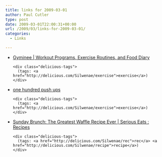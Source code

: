 ```yaml
---
title: links for 2009-03-01
author: Paul Cutler
type: post
date: 2009-03-01T22:00:31+00:00
url: /2009/03/links-for-2009-03-01/
categories:
  - Links

---
```

<ul class="delicious">
  <li>
    <div class="delicious-link">
      <a href="http://www.gyminee.com/public/indexb">Gyminee | Workout Programs, Exercise Routines, and Food Diary</a>
    </div>
    
    <div class="delicious-tags">
      (tags: <a href="http://delicious.com/Silwenae/exercise">exercise</a>)
    </div>
  </li>
  
  <li>
    <div class="delicious-link">
      <a href="http://hundredpushups.com/">one hundred push ups</a>
    </div>
    
    <div class="delicious-tags">
      (tags: <a href="http://delicious.com/Silwenae/exercise">exercise</a>)
    </div>
  </li>
  
  <li>
    <div class="delicious-link">
      <a href="http://www.seriouseats.com/recipes/2009/02/sunday-brunch-the-greatest-waffle-recipe-ever.html">Sunday Brunch: The Greatest Waffle Recipe Ever | Serious Eats : Recipes</a>
    </div>
    
    <div class="delicious-tags">
      (tags: <a href="http://delicious.com/Silwenae/rec">rec</a> <a href="http://delicious.com/Silwenae/recipe">recipe</a>)
    </div>
  </li>
</ul>